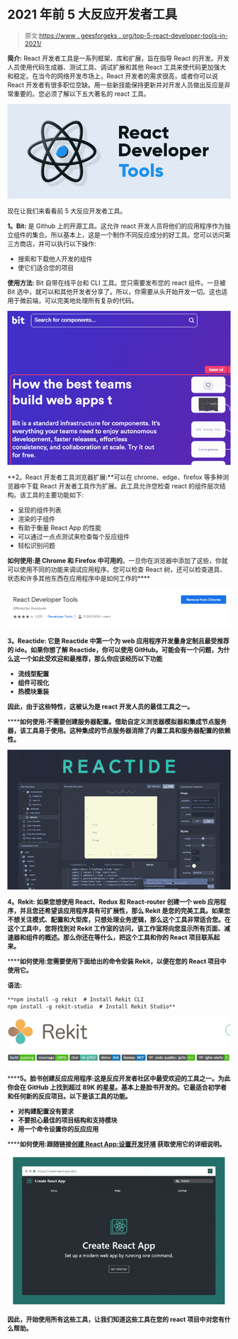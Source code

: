 # 2021 年前 5 大反应开发者工具

> 原文:[https://www . geesforgeks . org/top-5-react-developer-tools-in-2021/](https://www.geeksforgeeks.org/top-5-react-developer-tools-in-2021/)

**简介:** React 开发者工具是一系列框架、库和扩展，旨在指导 React 的开发。开发人员使用代码生成器、测试工具、调试扩展和其他 React 工具来使代码更加强大和稳定。在当今的网络开发市场上，React 开发者的需求很高，或者你可以说 React 开发者有很多职位空缺。用一些新技能保持更新并对开发人员做出反应是非常重要的。您必须了解以下五大著名的 react 工具。

![Top-5-React-Developer-Tools-in-2021](img/bce2017c9e63822e05285779bde7d9f4.png)

现在让我们来看看前 5 大反应开发者工具。

**1。Bit:** 是 Github 上的开源工具。这允许 react 开发人员将他们的应用程序作为独立组件的集合。所以基本上，这是一个制作不同反应成分的好工具。您可以访问第三方商店，并可以执行以下操作:

*   搜索和下载他人开发的组件
*   使它们适合您的项目

**使用方法:** Bit 自带在线平台和 CLI 工具。您只需要发布您的 react 组件。一旦被 Bit 选中，就可以和其他开发者分享了。所以，你需要从头开始开发一切。这也适用于微前端，可以完美地处理所有复杂的代码。

![](img/be32e5814e9e383b57eb8707de4df7a5.png)

**2。React 开发者工具浏览器扩展:**可以在 chrome、edge、firefox 等多种浏览器中下载 React 开发者工具作为扩展。此工具允许您检查 react 的组件层次结构。该工具的主要功能如下:

*   呈现的组件列表
*   渲染的子组件
*   有助于衡量 React App 的性能
*   可以通过一点点测试来检查每个反应组件
*   轻松识别问题

**如何使用:**是 Chrome 和 Firefox 中可用的****。一旦你在浏览器中添加了这些，你就可以使用不同的功能来调试应用程序。您可以检查 React 树，还可以检查道具、状态和许多其他东西在应用程序中是如何工作的****

****![](img/cc205cee943ac573d5b54e43f3901472.png)****

******3。Reactide:** 它是 Reactide 中第一个为 web 应用程序开发量身定制且最受推荐的 ide。如果你想了解 Reactide，你可以使用 GitHub。可能会有一个问题，为什么这一个如此受欢迎和最推荐，那么你应该经历以下功能****

*   ****流线型配置****
*   ****组件可视化****
*   ****热模块重装****

****因此，由于这些特性，这被认为是 react 开发人员的最佳工具之一。****

******如何使用:**不需要创建服务器配置。借助自定义浏览器模拟器和集成节点服务器，该工具易于使用。这种集成的节点服务器消除了内置工具和服务器配置的依赖性。****

****![](img/0dc091d3ff7a4fdf23ed0fecdacfcb0c.png)****

******4。Rekit:** 如果您想使用 React、Redux 和 React-router 创建一个 web 应用程序，并且您还希望该应用程序具有可扩展性，那么 Rekit 是您的完美工具。如果您不想关注模式、配置和大型库，只想处理业务逻辑，那么这个工具非常适合您。在这个工具中，您将找到对 Rekit 工作室的访问，该工作室将向您显示所有页面、减速器和组件的概述。那么你还在等什么，把这个工具和你的 React 项目联系起来。****

******如何使用:**您需要使用下面给出的命令安装 Rekit，以便在您的 React 项目中使用它。****

******语法:******

```
**npm install -g rekit  # Install Rekit CLI
npm install -g rekit-studio  # Install Rekit Studio**
```

****![](img/c75670de19faf602e4cdcd0099b516bd.png)****

******5。脸书创建反应应用程序:**这是反应开发者社区中最受欢迎的工具之一。为此你会在 GitHub 上找到超过 89K 的星星。基本上是脸书开发的。它最适合初学者和任何新的反应项目。以下是该工具的功能。****

*   ****对构建配置没有要求****
*   ****不要担心最佳的项目结构和支持模块****
*   ****用一个命令设置你的反应应用****

******如何使用:**跟随链接[**创建 React App:设置开发环境**](https://www.geeksforgeeks.org/reactjs-setting-development-environment/) 获取使用它的详细说明。****

****![](img/f7a77d9a619d9a47f2951de1bea6d230.png)****

****因此，开始使用所有这些工具，让我们知道这些工具在您的 react 项目中对您有什么帮助。****